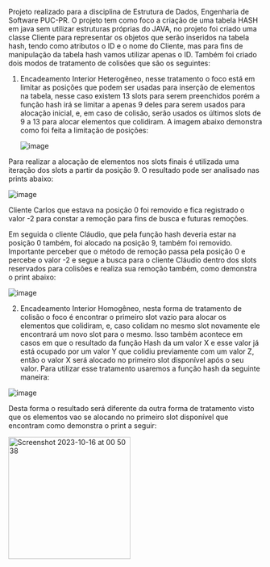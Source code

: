 Projeto realizado para a disciplina de Estrutura de Dados, Engenharia de Software PUC-PR. O projeto tem como foco a criação de uma tabela HASH em java sem utilizar estruturas próprias do JAVA, no projeto foi criado
uma classe Cliente para representar os objetos que serão inseridos na tabela hash, tendo como atributos o ID e o nome do Cliente, mas para fins de manipulação da tabela hash vamos utilizar apenas o ID. Também foi criado dois modos de tratamento de colisões que são os seguintes:

1) Encadeamento Interior Heterogêneo, nesse tratamento o foco está em limitar as posições que podem ser usadas para inserção de elementos na tabela, nesse caso existem 13 slots para serem preenchidos porém a função hash irá se limitar a apenas 9 deles para serem usados para alocação inicial, e, em caso de colisão, serão usados os últimos slots de 9 a 13 para alocar elementos que colidiram. A imagem abaixo demonstra como foi feita a limitação de posições:


   ![image](https://github.com/diogonegrelli/TabelaHash/assets/85641230/69e24f53-badc-40c8-8d5e-2f32546cd259)


   
Para realizar a alocação de elementos nos slots finais é utilizada uma iteração dos slots a partir da posição 9. O resultado pode ser analisado nas prints abaixo:


![image](https://github.com/diogonegrelli/TabelaHash/assets/85641230/be9a3400-aa4a-430a-be77-3797870f48b6)



Cliente Carlos que estava na posição 0 foi removido e fica registrado o valor -2 para constar a remoção para fins de busca e futuras remoções.

Em seguida o cliente Cláudio, que pela função hash deveria estar na posição 0 também, foi alocado na posição 9, também foi removido. Importante perceber que o método de remoção passa pela posição 0 e percebe o valor -2 e segue a busca para o cliente Cláudio dentro dos slots reservados para colisões e realiza sua remoção também, como demonstra o print abaixo:

![image](https://github.com/diogonegrelli/TabelaHash/assets/85641230/0a848397-b011-4459-9c5f-9b7e8332ab8b)


   
2) Encadeamento Interior Homogêneo, nesta forma de tratamento de colisão o foco é encontrar o primeiro slot vazio para alocar os elementos que colidiram, e, caso colidam no mesmo slot novamente ele encontrará um novo slot para o mesmo. Isso também acontece em casos em que o resultado da função Hash da um valor X e esse valor já está ocupado por um valor Y que colidiu previamente com um valor Z, então o valor X será alocado no primeiro slot disponível após o seu valor. Para utilizar esse tratamento usaremos a função hash da seguinte maneira:

![image](https://github.com/diogonegrelli/TabelaHash/assets/85641230/a17123ff-5705-420a-bda8-a84a09e1dde4)

Desta forma o resultado será diferente da outra forma de tratamento visto que os elementos vao se alocando no primeiro slot disponível que encontram como demonstra o print a seguir:

<img width="242" alt="Screenshot 2023-10-16 at 00 50 38" src="https://github.com/diogonegrelli/TabelaHash/assets/128303802/96ee3105-03a5-4919-91ea-89a657c56b7f">


